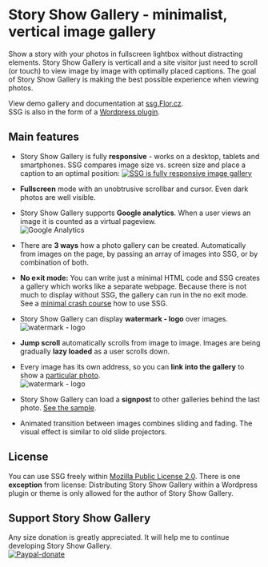 # Story Show Gallery - minimalist, vertical image gallery

Show a story with your photos in fullscreen lightbox without distracting elements. Story Show Gallery is verticall and a site visitor just need to scroll (or touch) to view image by image with optimally placed captions. The goal of Story Show Gallery is making the best possible experience when viewing photos.
 
View demo gallery and documentation at [ssg.Flor.cz](https://ssg.flor.cz/). <br>
SSG is also in the form of a [Wordpress plugin](https://ssg.flor.cz/wordpress/).

## Main features

- Story Show Gallery is fully **responsive** - works on a desktop, tablets and smartphones. SSG compares image size vs. screen size and place a caption to an optimal position: 
[![SSG is fully responsive image gallery](https://ssg.flor.cz/minimal-crash-course/story-show-gallery-responsive-modes-fullscreen.jpg)](https://ssg.flor.cz/#responsive)

- **Fullscreen** mode with an unobtrusive scrollbar and cursor. Even dark photos are well visible.

- Story Show Gallery supports **Google analytics**. When a user views an image it is counted as a virtual pageview.
<br>![Google Analytics](https://ssg.flor.cz/img/google-analytics.jpg)

- There are **3 ways** how a photo gallery can be created. Automatically from images on the page, by passing an array of images into SSG, or by combination of both.

- **No e×it mode:** You can write just a minimal HTML code and SSG creates a gallery which works like a separate webpage. Because there is not much to display without SSG, the gallery can run in the no exit mode. See a [minimal crash course](https://ssg.flor.cz/minimal-crash-course/) how to use SSG.

- Story Show Gallery can display **watermark - logo** over images.
<br>![watermark - logo](https://ssg.flor.cz/img/watermark.jpg)

- **Jump scroll** automatically scrolls from image to image. Images are being gradually **lazy loaded** as a user scrolls down.

- Every image has its own address, so you can **link into the gallery** to show a [particular photo](https://ssg.flor.cz/#element).
<br>![watermark - logo](https://ssg.flor.cz/img/deep-linking.png)

- Story Show Gallery can load a **signpost** to other galleries behind the last photo. [See the sample](https://ssg.flor.cz/signpost/).

- Animated transition between images combines sliding and fading. The visual effect is similar to old slide projectors.

## License
You can use SSG freely within [Mozilla Public License 2.0](https://tldrlegal.com/license/mozilla-public-license-2.0-(mpl-2)). 
There is one **exception** from license: Distributing Story Show Gallery within a Wordpress plugin or theme is only allowed for the author of Story Show Gallery.

## Support Story Show Gallery
Any size donation is greatly appreciated. It will help me to continue developing Story Show Gallery.
<br>[![Paypal-donate](https://ssg.flor.cz/img/paypal-donate.png)](https://www.paypal.me/FlorSSG)
